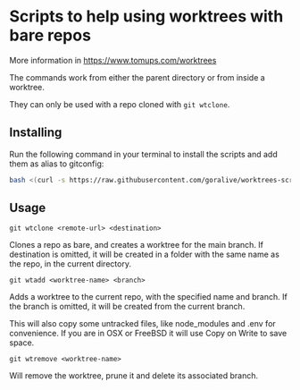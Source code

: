 # Scripts to help using worktrees with bare repos

More information in <https://www.tomups.com/worktrees>

The commands work from either the parent directory or from inside a worktree.

They can only be used with a repo cloned with `git wtclone`.

## Installing

Run the following command in your terminal to install the scripts and add them as alias to gitconfig:

```bash
bash <(curl -s https://raw.githubusercontent.com/goralive/worktrees-scripts/main/install.sh)
```

## Usage

`git wtclone <remote-url> <destination>`

Clones a repo as bare, and creates a worktree for the main branch. If destination is omitted, it will be created in a folder with the same name as the repo, in the current directory.

`git wtadd <worktree-name> <branch>`

Adds a worktree to the current repo, with the specified name and branch. If the branch is omitted, it will be created from the current branch.

This will also copy some untracked files, like node_modules and .env for convenience. If you are in OSX or FreeBSD it will use Copy on Write to save space.

`git wtremove <worktree-name>`

Will remove the worktree, prune it and delete its associated branch.
